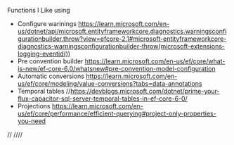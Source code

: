 ﻿
Functions I Like using

* Configure warinings  https://learn.microsoft.com/en-us/dotnet/api/microsoft.entityframeworkcore.diagnostics.warningsconfigurationbuilder.throw?view=efcore-2.1#microsoft-entityframeworkcore-diagnostics-warningsconfigurationbuilder-throw(microsoft-extensions-logging-eventid())
* Pre convention builder https://learn.microsoft.com/en-us/ef/core/what-is-new/ef-core-6.0/whatsnew#pre-convention-model-configuration
* Automatic conversions https://learn.microsoft.com/en-us/ef/core/modeling/value-conversions?tabs=data-annotations
* Temporal tables //https://devblogs.microsoft.com/dotnet/prime-your-flux-capacitor-sql-server-temporal-tables-in-ef-core-6-0/
* Projections https://learn.microsoft.com/en-us/ef/core/performance/efficient-querying#project-only-properties-you-need




//
    ////


